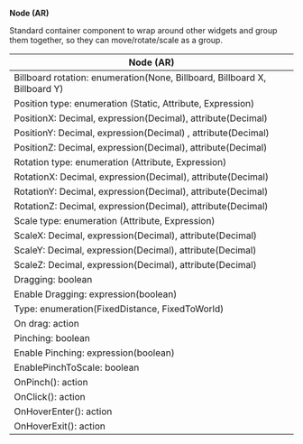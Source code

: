 **Node (AR)**

Standard container component to wrap around other widgets and group them together, so they can move/rotate/scale as a
group.

| Node (AR)                                                                  |
| -------------------------------------------------------------------------- |
| Billboard rotation: enumeration(None, Billboard, Billboard X, Billboard Y) |
| Position type: enumeration (Static, Attribute, Expression)                 |
| PositionX: Decimal, expression(Decimal), attribute(Decimal)                |
| PositionY: Decimal, expression(Decimal) , attribute(Decimal)               |
| PositionZ: Decimal, expression(Decimal), attribute(Decimal)                |
| Rotation type: enumeration (Attribute, Expression)                         |
| RotationX: Decimal, expression(Decimal), attribute(Decimal)                |
| RotationY: Decimal, expression(Decimal), attribute(Decimal)                |
| RotationZ: Decimal, expression(Decimal), attribute(Decimal)                |
| Scale type: enumeration (Attribute, Expression)                            |
| ScaleX: Decimal, expression(Decimal), attribute(Decimal)                   |
| ScaleY: Decimal, expression(Decimal), attribute(Decimal)                   |
| ScaleZ: Decimal, expression(Decimal), attribute(Decimal)                   |
| Dragging: boolean                                                          |
| Enable Dragging: expression(boolean)                                       |
| Type: enumeration(FixedDistance, FixedToWorld)                             |
| On drag: action                                                            |
| Pinching: boolean                                                          |
| Enable Pinching: expression(boolean)                                       |
| EnablePinchToScale: boolean                                                |
| OnPinch(): action                                                          |
| OnClick(): action                                                          |
| OnHoverEnter(): action                                                     |
| OnHoverExit(): action                                                      |
